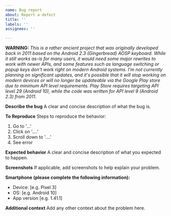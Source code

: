 ```yaml
---
name: Bug report
about: Report a defect
title: ''
labels: ''
assignees: ''

---
```


**WARNING:** *This is a rather ancient project that was originally developed back in 2011 based on
the Android 2.3 (Gingerbread) AOSP keyboard. While it still works as-is for many users, it would
need some major rewrites to work with newer APIs, and some features such as language switching or
popup keys don't work right on modern Android systems. I'm not currently planning on significant
updates, and it's possible that it will stop working on modern devices or will no longer be
updateable via the Google Play store due to minimum API level requirements. Play Store requires
targeting API level 29 (Android 10), while the code was written for API level 9 (Android 2.3) from
2011.*

**Describe the bug**
A clear and concise description of what the bug is.

**To Reproduce**
Steps to reproduce the behavior:
1. Go to '...'
2. Click on '....'
3. Scroll down to '....'
4. See error

**Expected behavior**
A clear and concise description of what you expected to happen.

**Screenshots**
If applicable, add screenshots to help explain your problem.

**Smartphone (please complete the following information):**
- Device: [e.g. Pixel 3]
- OS: [e.g. Android 10]
- App version [e.g. 1.41.1]

**Additional context**
Add any other context about the problem here.
